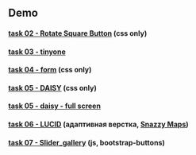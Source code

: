 ## Demo

#### [task 02 - Rotate Square Button](https://knazarenko.github.io/task02_rotate_sq_button/) (css only)

#### [task 03 - tinyone](https://knazarenko.github.io/task03_tinyone/)

#### [task 04 - form](https://knazarenko.github.io/task04_form/) (css only)

#### [task 05 - DAISY](https://knazarenko.github.io/task05_daisy/) (css only)

#### [task 05 - daisy - full screen](https://knazarenko.github.io/task05_daisy%20-%20full%20screen/)

#### [task 06 - LUCID](https://knazarenko.github.io/task06_LUCID_adaptive_layout/dist/index.html) (адаптивная верстка, [Snazzy Maps](https://snazzymaps.com/))

#### [task 07 - Slider_gallery](https://knazarenko.github.io/task07_Slider_gallery/) (js, bootstrap-buttons)

